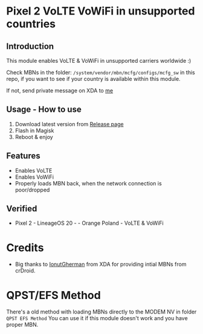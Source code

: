 # Pixel 2 VoLTE VoWiFi in unsupported countries
## Introduction
This module enables VoLTE & VoWiFi in unsupported carriers worldwide :)

Check MBNs in the folder: `/system/vendor/mbn/mcfg/configs/mcfg_sw` in this repo, if you want to see if your country is available within this module.

If not, send private message on XDA to [me](https://forum.xda-developers.com/m/vortuks.5945472/)

## Usage - How to use
1. Download latest version from [Release page](https://github.com/stanislawrogasik/Pixel2XL-VoLTE-VoWiFi/releases/tag/Latest)
2. Flash in Magisk
3. Reboot & enjoy 

## Features
- Enables VoLTE
- Enables VoWiFi
- Properly loads MBN back, when the network connection is poor/dropped

## Verified
- Pixel 2 - LineageOS 20 - - Orange Poland - VoLTE & VoWiFi

# Credits
- Big thanks to [IonutGherman](https://forum.xda-developers.com/m/ionutgherman.6250062/) from XDA for providing intial MBNs from crDroid.

# QPST/EFS Method
There's a old method with loading MBNs directly to the MODEM NV in folder `QPST EFS Method`
You can use it if this module doesn't work and you have proper MBN.
